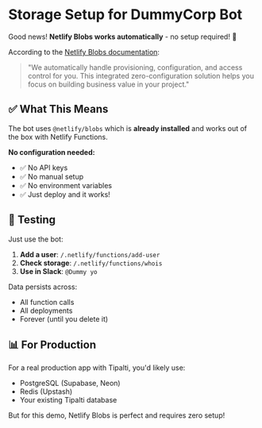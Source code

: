 # Storage Setup for DummyCorp Bot

Good news! **Netlify Blobs works automatically** - no setup required! 🎉

According to the [Netlify Blobs documentation](https://docs.netlify.com/build/data-and-storage/netlify-blobs/):

> "We automatically handle provisioning, configuration, and access control for you. This integrated zero-configuration solution helps you focus on building business value in your project."

## ✅ What This Means

The bot uses `@netlify/blobs` which is **already installed** and works out of the box with Netlify Functions.

**No configuration needed:**
- ✅ No API keys
- ✅ No manual setup
- ✅ No environment variables
- ✅ Just deploy and it works!

## 🧪 Testing

Just use the bot:
1. **Add a user**: `/.netlify/functions/add-user`
2. **Check storage**: `/.netlify/functions/whois`
3. **Use in Slack**: `@Dummy yo`

Data persists across:
- All function calls
- All deployments
- Forever (until you delete it)

## 📊 For Production

For a real production app with Tipalti, you'd likely use:
- PostgreSQL (Supabase, Neon)
- Redis (Upstash)
- Your existing Tipalti database

But for this demo, Netlify Blobs is perfect and requires zero setup!

